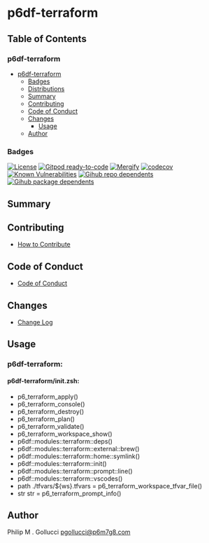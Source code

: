 # p6df-terraform

## Table of Contents


### p6df-terraform
- [p6df-terraform](#p6df-terraform)
  - [Badges](#badges)
  - [Distributions](#distributions)
  - [Summary](#summary)
  - [Contributing](#contributing)
  - [Code of Conduct](#code-of-conduct)
  - [Changes](#changes)
    - [Usage](#usage)
  - [Author](#author)

### Badges

[![License](https://img.shields.io/badge/License-Apache%202.0-yellowgreen.svg)](https://opensource.org/licenses/Apache-2.0)
[![Gitpod ready-to-code](https://img.shields.io/badge/Gitpod-ready--to--code-blue?logo=gitpod)](https://gitpod.io/#https://github.com/p6m7g8/p6df-terraform)
[![Mergify](https://img.shields.io/endpoint.svg?url=https://gh.mergify.io/badges/p6m7g8/p6df-terraform/&style=flat)](https://mergify.io)
[![codecov](https://codecov.io/gh/p6m7g8/p6df-terraform/branch/master/graph/badge.svg?token=14Yj1fZbew)](https://codecov.io/gh/p6m7g8/p6df-terraform)
[![Known Vulnerabilities](https://snyk.io/test/github/p6m7g8/p6df-terraform/badge.svg?targetFile=package.json)](https://snyk.io/test/github/p6m7g8/p6df-terraform?targetFile=package.json)
[![Gihub repo dependents](https://badgen.net/github/dependents-repo/p6m7g8/p6df-terraform)](https://github.com/p6m7g8/p6df-terraform/network/dependents?dependent_type=REPOSITORY)
[![Gihub package dependents](https://badgen.net/github/dependents-pkg/p6m7g8/p6df-terraform)](https://github.com/p6m7g8/p6df-terraform/network/dependents?dependent_type=PACKAGE)

## Summary

## Contributing

- [How to Contribute](CONTRIBUTING.md)

## Code of Conduct

- [Code of Conduct](https://github.com/p6m7g8/.github/blob/master/CODE_OF_CONDUCT.md)

## Changes

- [Change Log](CHANGELOG.md)

## Usage

### p6df-terraform:

#### p6df-terraform/init.zsh:

- p6_terraform_apply()
- p6_terraform_console()
- p6_terraform_destroy()
- p6_terraform_plan()
- p6_terraform_validate()
- p6_terraform_workspace_show()
- p6df::modules::terraform::deps()
- p6df::modules::terraform::external::brew()
- p6df::modules::terraform::home::symlink()
- p6df::modules::terraform::init()
- p6df::modules::terraform::prompt::line()
- p6df::modules::terraform::vscodes()
- path ./tfvars/${ws}.tfvars = p6_terraform_workspace_tfvar_file()
- str str = p6_terraform_prompt_info()



## Author

Philip M . Gollucci <pgollucci@p6m7g8.com>
